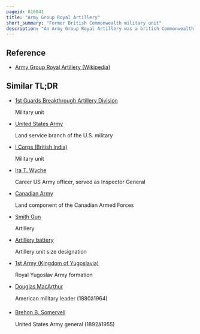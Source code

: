 ```yaml
---
pageid: 816041
title: "Army Group Royal Artillery"
short_summary: "Former British Commonwealth military unit"
description: "An Army Group Royal Artillery was a british Commonwealth military Formation during the second World War and shortly thereafter. Generally assigned to Army Corps, an Agra provided the Medium and heavy Artillery to higher Formations within the british Army."
---
```


## Reference

- [Army Group Royal Artillery (Wikipedia)](https://en.wikipedia.org/?curid=816041)

## Similar TL;DR

- [1st Guards Breakthrough Artillery Division](/tldr/en/1st-guards-breakthrough-artillery-division)

  Military unit

- [United States Army](/tldr/en/united-states-army)

  Land service branch of the U.S. military

- [I Corps (British India)](/tldr/en/i-corps-british-india)

  Military unit

- [Ira T. Wyche](/tldr/en/ira-t-wyche)

  Career US Army officer, served as Inspector General

- [Canadian Army](/tldr/en/canadian-army)

  Land component of the Canadian Armed Forces

- [Smith Gun](/tldr/en/smith-gun)

  Artillery

- [Artillery battery](/tldr/en/artillery-battery)

  Artillery unit size designation

- [1st Army (Kingdom of Yugoslavia)](/tldr/en/1st-army-kingdom-of-yugoslavia)

  Royal Yugoslav Army formation

- [Douglas MacArthur](/tldr/en/douglas-macarthur)

  American military leader (1880â1964)

- [Brehon B. Somervell](/tldr/en/brehon-b-somervell)

  United States Army general (1892â1955)
